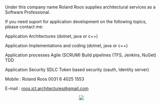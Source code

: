 Under this company name Roland Roos supplies architectural services as a Software Professional.

If you need suport for application development on the following topics, please contact me:

Application Architectures (dotnet, java or c++)

Application Implementations and coding (dotnet, java or c++)

Application processes
    Agile (SCRUM)
    Build pipelines (TFS, Jenkins, NuGet)
    TDD

Application Security 
    SDLC
    Token based security (oauth, Identity server)
    
Mobile : Roland Roos 0031 6 4025 1553

E-mail : roos.ict.architectures@gmail.com

<p align="center">
  <img src="https://media.licdn.com/mpr/mpr/shrinknp_200_200/p/3/000/085/3d3/05fda7a.jpg">
</p>
